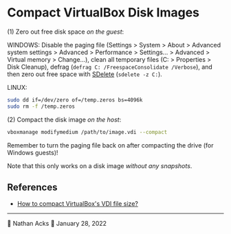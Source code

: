# Compact VirtualBox Disk Images

(1) Zero out free disk space *on the guest*:

WINDOWS: Disable the paging file (Settings > System > About > Advanced system settings > Advanced > Performance > Settings... > Advanced > Virtual memory > Change...), clean all temporary files (C: > Properties > Disk Cleanup), defrag (`defrag C: /FreespaceConsolidate /Verbose`), and then zero out free space with [SDelete](https://docs.microsoft.com/en-us/sysinternals/downloads/sdelete) (`sdelete -z C:`).

LINUX:

```bash
sudo dd if=/dev/zero of=/temp.zeros bs=4096k
sudo rm -f /temp.zeros
```

(2) Compact the disk image *on the host*:

```bash
vboxmanage modifymedium /path/to/image.vdi --compact
```

Remember to turn the paging file back on after compacting the drive (for Windows guests)!

Note that this only works on a disk image *without any snapshots*.

## References

* [How to compact VirtualBox's VDI file size?](https://superuser.com/questions/529149/how-to-compact-virtualboxs-vdi-file-size/529183#529183)

- - - -

👤 Nathan Acks
📅 January 28, 2022
